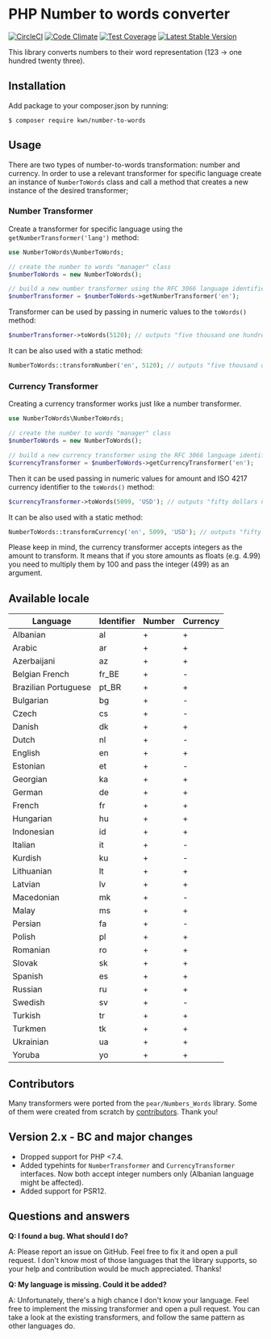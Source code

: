 # PHP Number to words converter

[![CircleCI](https://dl.circleci.com/status-badge/img/gh/kwn/number-to-words/tree/master.svg?style=shield)](https://dl.circleci.com/status-badge/redirect/gh/kwn/number-to-words/tree/master)
[![Code Climate](https://codeclimate.com/github/kwn/number-to-words/badges/gpa.svg)](https://codeclimate.com/github/kwn/number-to-words)
[![Test Coverage](https://codeclimate.com/github/kwn/number-to-words/badges/coverage.svg)](https://codeclimate.com/github/kwn/number-to-words/coverage)
[![Latest Stable Version](https://poser.pugx.org/kwn/number-to-words/v/stable)](https://packagist.org/packages/kwn/number-to-words)

This library converts numbers to their word representation (123 -> one hundred twenty three).

## Installation

Add package to your composer.json by running:

```
$ composer require kwn/number-to-words
```

## Usage

There are two types of number-to-words transformation: number and currency. In order to use a relevant transformer for specific language create an instance of `NumberToWords` class and call a method that creates a new instance of the desired transformer;

### Number Transformer

Create a transformer for specific language using the `getNumberTransformer('lang')` method:

```php
use NumberToWords\NumberToWords;

// create the number to words "manager" class
$numberToWords = new NumberToWords();

// build a new number transformer using the RFC 3066 language identifier
$numberTransformer = $numberToWords->getNumberTransformer('en');
```

Transformer can be used by passing in numeric values to the `toWords()` method:

```php
$numberTransformer->toWords(5120); // outputs "five thousand one hundred twenty"
```

It can be also used with a static method:

```php
NumberToWords::transformNumber('en', 5120); // outputs "five thousand one hundred twenty"
```

### Currency Transformer

Creating a currency transformer works just like a number transformer.

```php
use NumberToWords\NumberToWords;

// create the number to words "manager" class
$numberToWords = new NumberToWords();

// build a new currency transformer using the RFC 3066 language identifier
$currencyTransformer = $numberToWords->getCurrencyTransformer('en');
```

Then it can be used passing in numeric values for amount and ISO 4217 currency identifier to the `toWords()` method:

```php
$currencyTransformer->toWords(5099, 'USD'); // outputs "fifty dollars ninety nine cents"
```

It can be also used with a static method:

```php
NumberToWords::transformCurrency('en', 5099, 'USD'); // outputs "fifty dollars ninety nine cents"
```

Please keep in mind, the currency transformer accepts integers as the amount to transform. It means that if you store amounts as floats (e.g. 4.99) you need to multiply them by 100 and pass the integer (499) as an argument.

## Available locale

| Language             | Identifier | Number | Currency |
| -------------------- | ---------- | ------ | -------- |
| Albanian             | al         | +      | +        |
| Arabic               | ar         | +      | +        |
| Azerbaijani          | az         | +      | +        |
| Belgian French       | fr_BE      | +      | -        |
| Brazilian Portuguese | pt_BR      | +      | +        |
| Bulgarian            | bg         | +      | -        |
| Czech                | cs         | +      | -        |
| Danish               | dk         | +      | +        |
| Dutch                | nl         | +      | -        |
| English              | en         | +      | +        |
| Estonian             | et         | +      | -        |
| Georgian             | ka         | +      | +        |
| German               | de         | +      | +        |
| French               | fr         | +      | +        |
| Hungarian            | hu         | +      | +        |
| Indonesian           | id         | +      | +        |
| Italian              | it         | +      | -        |
| Kurdish              | ku         | +      | -        |
| Lithuanian           | lt         | +      | +        |
| Latvian              | lv         | +      | +        |
| Macedonian           | mk         | +      | -        |
| Malay                | ms         | +      | +        |
| Persian              | fa         | +      | -        |
| Polish               | pl         | +      | +        |
| Romanian             | ro         | +      | +        |
| Slovak               | sk         | +      | +        |
| Spanish              | es         | +      | +        |
| Russian              | ru         | +      | +        |
| Swedish              | sv         | +      | -        |
| Turkish              | tr         | +      | +        |
| Turkmen              | tk         | +      | +        |
| Ukrainian            | ua         | +      | +        |
| Yoruba               | yo         | +      | +        |

## Contributors

Many transformers were ported from the `pear/Numbers_Words` library. Some of them were created from scratch by [contributors](https://github.com/kwn/number-to-words/graphs/contributors). Thank you!

## Version 2.x - BC and major changes

- Dropped support for PHP <7.4.
- Added typehints for `NumberTransformer` and `CurrencyTransformer` interfaces. Now both accept integer numbers only (Albanian language might be affected).
- Added support for PSR12.

## Questions and answers

**Q: I found a bug. What should I do?**

A: Please report an issue on GitHub. Feel free to fix it and open a pull request. I don't know most of those languages that the library supports, so your help and contribution would be much appreciated. Thanks!

**Q: My language is missing. Could it be added?**

A: Unfortunately, there's a high chance I don't know your language. Feel free to implement the missing transformer and open a pull request. You can take a look at the existing transformers, and follow the same pattern as other languages do.

